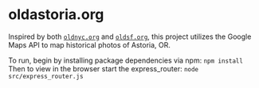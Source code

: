 # oldastoria.org

Inspired by both [```oldnyc.org```](https://www.oldnyc.org) and [```oldsf.org```](http://www.oldsf.org), this project
 utilizes the Google Maps API to map historical photos of Astoria, OR. 
 
To run, begin by installing package dependencies via npm:
 ``` npm install ```
Then to view in the browser start the express_router:
 ``` node src/express_router.js ```  


